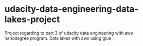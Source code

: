 # udacity-data-engineering-data-lakes-project
Project regarding to part 3 of udacity data engineering with aws nanodegree program. Data lakes with aws using glue
